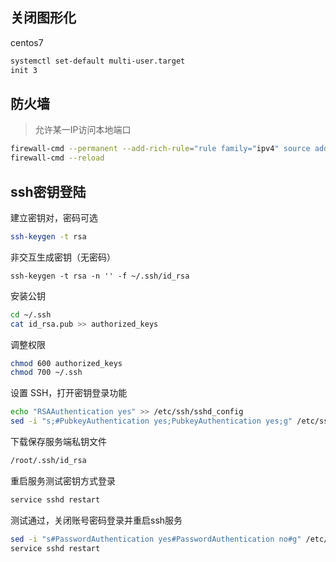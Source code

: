 ## 关闭图形化

centos7

```bash
systemctl set-default multi-user.target
init 3
```

## 防火墙

> 允许某一IP访问本地端口

```bash
firewall-cmd --permanent --add-rich-rule="rule family="ipv4" source address="192.168.239.133" port protocol="tcp" port="8099" accept"
firewall-cmd --reload
```

## ssh密钥登陆

建立密钥对，密码可选

```bash
ssh-keygen -t rsa
```

非交互生成密钥（无密码）

    ssh-keygen -t rsa -n '' -f ~/.ssh/id_rsa

安装公钥
```bash
cd ~/.ssh
cat id_rsa.pub >> authorized_keys
```

调整权限
```bash
chmod 600 authorized_keys
chmod 700 ~/.ssh
```

设置 SSH，打开密钥登录功能
```bash
echo "RSAAuthentication yes" >> /etc/ssh/sshd_config
sed -i "s;#PubkeyAuthentication yes;PubkeyAuthentication yes;g" /etc/ssh/sshd_config
```

下载保存服务端私钥文件
```bash
/root/.ssh/id_rsa
```

重启服务测试密钥方式登录
```bash
service sshd restart
```

测试通过，关闭账号密码登录并重启ssh服务
```bash
sed -i "s#PasswordAuthentication yes#PasswordAuthentication no#g" /etc/ssh/sshd_config
service sshd restart
```